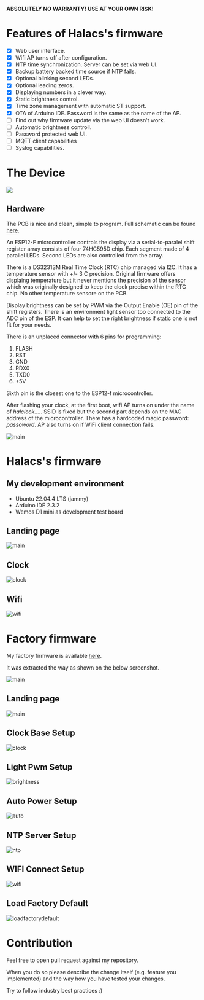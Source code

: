 **ABSOLUTELY NO WARRANTY! USE AT YOUR OWN RISK!**

# Features of Halacs's firmware
* [x] Web user interface.
* [x] Wifi AP turns off after configuration.
* [x] NTP time synchronization. Server can be set via web UI.
* [x] Backup battery backed time source if NTP fails.
* [x] Optional blinking second LEDs.
* [x] Optional leading zeros.
* [x] Displaying numbers in a clever way.
* [x] Static brightness control.
* [x] Time zone management with automatic ST support.
* [x] OTA of Arduino IDE. Password is the same as the name of the AP.
* [ ] Find out why firmware update via the web UI doesn't work.
* [ ] Automatic brightness controll.
* [ ] Password protected web UI.
* [ ] MQTT client capabilities
* [ ] Syslog capabilities.

# The Device
![](docs/images/device_picture.png)

## Hardware

The PCB is nice and clean, simple to program. Full schematic can be found [here](KiCad/schematic.pdf).

An ESP12-F microcontroller controls the display via a serial-to-paralel shift register array consists of four 74HC595D chip. Each segment made of 4 parallel LEDs. Second LEDs are also controlled from the array.

There is a DS3231SM Real Time Clock (RTC) chip managed via I2C. It has a temperature sensor with +/- 3 C precision. Original firmware offers displaing temperature but it never mentions the precision of the sensor which was originally designed to keep the clock precise within the RTC chip. No other temperature sensore on the PCB.

Display brightness can be set by PWM via the Output Enable (OE) pin of the shift registers. There is an environment light sensor too connected to the ADC pin of the ESP. It can help to set the right brightness if static one is not fit for your needs.

There is an unplaced connector with 6 pins for programming:

1. FLASH
2. RST
3. GND
4. RDX0
5. TXD0
6. +5V

Sixth pin is the closest one to the ESP12-f microcontroller.

After flashing your clock, at the first boot, wifi AP turns on under the name of *halclock....*. SSID is fixed but the second part depends on the MAC address of the microcontroller. There has a hardcoded magic password: *passoword*. AP also turns on if WiFi client connection fails.

![main](docs/images/programming_interface.jpg)

# Halacs's firmware

## My development environment
* Ubuntu 22.04.4 LTS (jammy)
* Arduino IDE 2.3.2
* Wemos D1 mini as development test board

## Landing page
![main](docs/images/main_page.png)

## Clock
![clock](docs/images/setup_page.png)

## Wifi
![wifi](docs/images/wifi.png)

# Factory firmware

My factory firmware is available [here](factory_firmware/image4M.bin).

It was extracted the way as shown on the below screenshot.

![main](docs/images/factory_firmware/download_factory_firmware.png)

## Landing page
![main](docs/images/factory_firmware/main.png)

## Clock Base Setup
![clock](docs/images/factory_firmware/base.png)

## Light Pwm Setup
![brightness](docs/images/factory_firmware/brightness.png)

## Auto Power Setup
![auto](docs/images/factory_firmware/auto_on-off.png)

##  NTP Server Setup
![ntp](docs/images/factory_firmware/ntp.png)

## WIFI Connect Setup
![wifi](docs/images/factory_firmware/wifi.png)

## Load Factory Default
![loadfactorydefault](docs/images/factory_firmware/load_factory_defaults.png)

# Contribution

Feel free to open pull request against my repository.

When you do so please describe the change itself (e.g. feature you implemented) and the way how you have tested your changes.

Try to follow industry best practices :)

